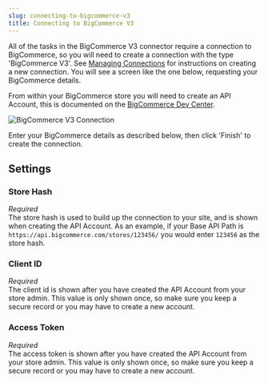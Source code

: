```yaml
---
slug: connecting-to-bigcommerce-v3
title: Connecting to BigCommerce V3
---
```

All of the tasks in the BigCommerce V3 connector require a connection to BigCommerce, so you will need to create a connection with the type 'BigCommerce V3'. See [Managing Connections](managing-connections) for instructions on creating a new connection. You will see a screen like the one below, requesting your BigCommerce details.

From within your BigCommerce store you will need to create an API Account, this is documented on the [BigCommerce Dev Center](https://developer.bigcommerce.com/api-docs/getting-started/basics/authentication#authentication_getting-api-credentials). 

![BigCommerce V3 Connection](http://www.zynk.com/images/v2/big_commerce_v3_connection.png)

Enter your BigCommerce details as described below, then click 'Finish' to create the connection.

## Settings
### Store Hash
_Required_  
The store hash is used to build up the connection to your site, and is shown when creating the API Account. As an example, if your Base API Path is `https://api.bigcommerce.com/stores/123456/` you would enter `123456` as the store hash. 

### Client ID
_Required_  
The client id is shown after you have created the API Account from your store admin.  This value is only shown once, so make sure you keep a secure record or you may have to create a new account.

### Access Token
_Required_  
The access token is shown after you have created the API Account from your store admin.  This value is only shown once, so make sure you keep a secure record or you may have to create a new account.